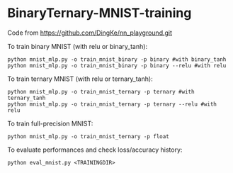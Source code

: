# BinaryTernary-MNIST-training

Code from https://github.com/DingKe/nn_playground.git

To train binary MNIST (with relu or binary_tanh):

```
python mnist_mlp.py -o train_mnist_binary -p binary #with binary_tanh
python mnist_mlp.py -o train_mnist_binary -p binary --relu #with relu
```

To train ternary MNIST (with relu or ternary_tanh):

```
python mnist_mlp.py -o train_mnist_ternary -p ternary #with ternary_tanh
python mnist_mlp.py -o train_mnist_ternary -p ternary --relu #with relu
```

To train full-precision MNIST:

```
python mnist_mlp.py -o train_mnist_ternary -p float
```

To evaluate performances and check loss/accuracy history:

```
python eval_mnist.py <TRAININGDIR>
```
